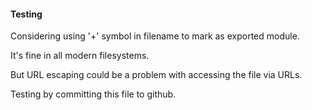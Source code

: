 #### Testing

Considering using '+' symbol in filename to mark as exported module.

It's fine in all modern filesystems.

But URL escaping could be a problem with accessing the file via URLs.

Testing by committing this file to github.

